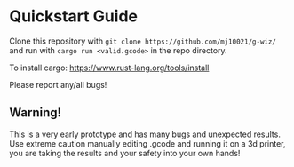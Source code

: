 # Quickstart Guide
Clone this repository with `git clone https://github.com/mj10021/g-wiz/` and run with `cargo run <valid.gcode>` in the repo directory.

To install cargo: https://www.rust-lang.org/tools/install

Please report any/all bugs!

## Warning!
This is a very early prototype and has many bugs and unexpected results. Use extreme caution manually editing .gcode and running it on a 3d printer, you are taking the results and your safety into your own hands!
